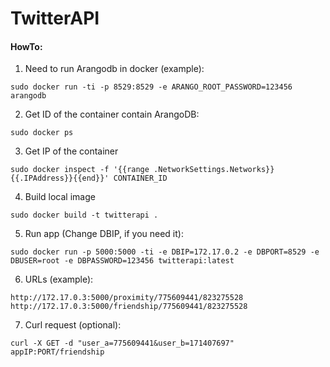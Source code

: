 # TwitterAPI

<h4>HowTo:</h4>

1. Need to run Arangodb in docker (example):
```
sudo docker run -ti -p 8529:8529 -e ARANGO_ROOT_PASSWORD=123456 arangodb
```
2. Get ID of the container contain ArangoDB:
```
sudo docker ps 
```
3. Get IP of the container
```
sudo docker inspect -f '{{range .NetworkSettings.Networks}}{{.IPAddress}}{{end}}' CONTAINER_ID
```
4. Build local image
```
sudo docker build -t twitterapi .
```
5. Run app (Change DBIP, if you need it):
```
sudo docker run -p 5000:5000 -ti -e DBIP=172.17.0.2 -e DBPORT=8529 -e DBUSER=root -e DBPASSWORD=123456 twitterapi:latest
```
6. URLs (example):
```
http://172.17.0.3:5000/proximity/775609441/823275528
http://172.17.0.3:5000/friendship/775609441/823275528
```
7. Curl request (optional):
```
curl -X GET -d "user_a=775609441&user_b=171407697" appIP:PORT/friendship
```
